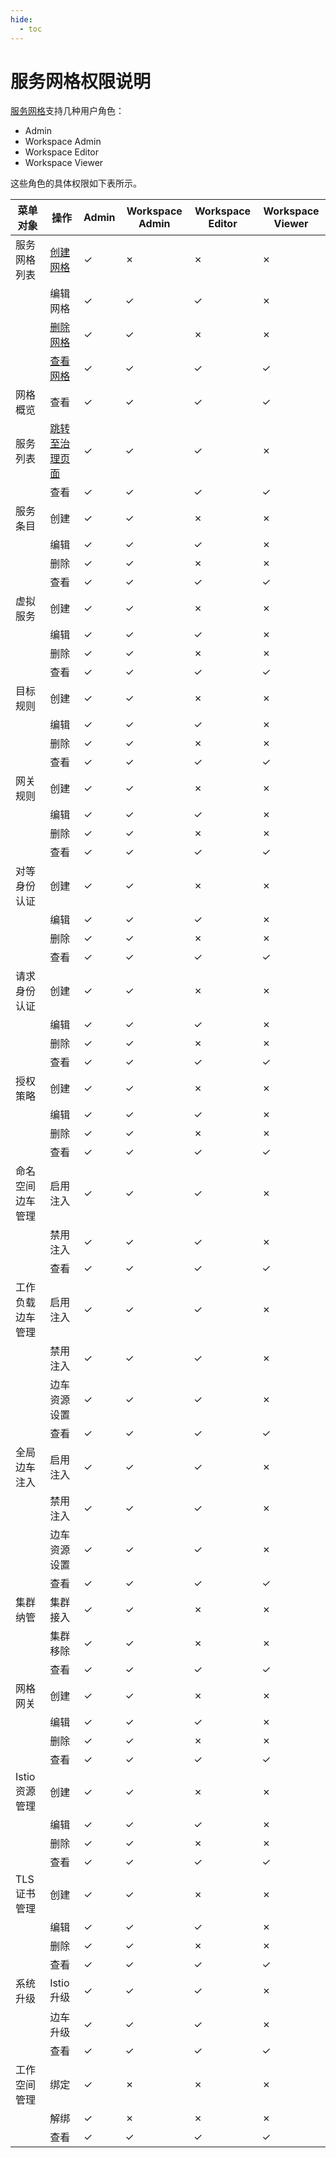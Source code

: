 ```yaml
---
hide:
  - toc
---
```


# 服务网格权限说明

[服务网格](../../mspider/intro/what.md)支持几种用户角色：

- Admin
- Workspace Admin
- Workspace Editor
- Workspace Viewer

<!--
有权限使用`&check;`，无权限使用`&cross;`
-->

这些角色的具体权限如下表所示。

| 菜单对象         | 操作           | Admin   | Workspace Admin | Workspace Editor | Workspace Viewer |
| ---------------- | -------------- | ------- | --------------- | ---------------- | ---------------- |
| 服务网格列表     | [创建网格](../../mspider/user-guide/service-mesh/README.md)       | &check; | &cross;         | &cross;          | &cross;          |
|                  | 编辑网格       | &check; | &check;         | &check;          | &cross;          |
|                  | [删除网格](../../mspider/user-guide/service-mesh/delete.md)       | &check; | &check;         | &cross;          | &cross;          |
|                  | [查看网格](../../mspider/user-guide/service-mesh/README.md)           | &check; | &check;         | &check;          | &check;          |
| 网格概览         | 查看           | &check; | &check;         | &check;          | &check;          |
| 服务列表         | [跳转至治理页面](../../mspider/user-guide/service-list/README.md) | &check; | &check;         | &check;          | &cross;          |
|                  | 查看           | &check; | &check;         | &check;          | &check;          |
| 服务条目         | 创建           | &check; | &check;         | &cross;          | &cross;          |
|                  | 编辑           | &check; | &check;         | &check;          | &cross;          |
|                  | 删除           | &check; | &check;         | &cross;          | &cross;          |
|                  | 查看           | &check; | &check;         | &check;          | &check;          |
| 虚拟服务         | 创建           | &check; | &check;         | &cross;          | &cross;          |
|                  | 编辑           | &check; | &check;         | &check;          | &cross;          |
|                  | 删除           | &check; | &check;         | &cross;          | &cross;          |
|                  | 查看           | &check; | &check;         | &check;          | &check;          |
| 目标规则         | 创建           | &check; | &check;         | &cross;          | &cross;          |
|                  | 编辑           | &check; | &check;         | &check;          | &cross;          |
|                  | 删除           | &check; | &check;         | &cross;          | &cross;          |
|                  | 查看           | &check; | &check;         | &check;          | &check;          |
| 网关规则         | 创建           | &check; | &check;         | &cross;          | &cross;          |
|                  | 编辑           | &check; | &check;         | &check;          | &cross;          |
|                  | 删除           | &check; | &check;         | &cross;          | &cross;          |
|                  | 查看           | &check; | &check;         | &check;          | &check;          |
| 对等身份认证     | 创建           | &check; | &check;         | &cross;          | &cross;          |
|                  | 编辑           | &check; | &check;         | &check;          | &cross;          |
|                  | 删除           | &check; | &check;         | &cross;          | &cross;          |
|                  | 查看           | &check; | &check;         | &check;          | &check;          |
| 请求身份认证     | 创建           | &check; | &check;         | &cross;          | &cross;          |
|                  | 编辑           | &check; | &check;         | &check;          | &cross;          |
|                  | 删除           | &check; | &check;         | &cross;          | &cross;          |
|                  | 查看           | &check; | &check;         | &check;          | &check;          |
| 授权策略         | 创建           | &check; | &check;         | &cross;          | &cross;          |
|                  | 编辑           | &check; | &check;         | &check;          | &cross;          |
|                  | 删除           | &check; | &check;         | &cross;          | &cross;          |
|                  | 查看           | &check; | &check;         | &check;          | &check;          |
| 命名空间边车管理 | 启用注入       | &check; | &check;         | &check;          | &cross;          |
|                  | 禁用注入       | &check; | &check;         | &check;          | &cross;          |
|                  | 查看           | &check; | &check;         | &check;          | &check;          |
| 工作负载边车管理 | 启用注入       | &check; | &check;         | &check;          | &cross;          |
|                  | 禁用注入       | &check; | &check;         | &check;          | &cross;          |
|                  | 边车资源设置   | &check; | &check;         | &check;          | &cross;          |
|                  | 查看           | &check; | &check;         | &check;          | &check;          |
| 全局边车注入     | 启用注入       | &check; | &check;         | &check;          | &cross;          |
|                  | 禁用注入       | &check; | &check;         | &check;          | &cross;          |
|                  | 边车资源设置   | &check; | &check;         | &check;          | &cross;          |
|                  | 查看           | &check; | &check;         | &check;          | &check;          |
| 集群纳管         | 集群接入       | &check; | &check;         | &cross;          | &cross;          |
|                  | 集群移除       | &check; | &check;         | &cross;          | &cross;          |
|                  | 查看           | &check; | &check;         | &check;          | &check;          |
| 网格网关         | 创建           | &check; | &check;         | &cross;          | &cross;          |
|                  | 编辑           | &check; | &check;         | &check;          | &cross;          |
|                  | 删除           | &check; | &check;         | &cross;          | &cross;          |
|                  | 查看           | &check; | &check;         | &check;          | &check;          |
| Istio 资源管理   | 创建           | &check; | &check;         | &cross;          | &cross;          |
|                  | 编辑           | &check; | &check;         | &check;          | &cross;          |
|                  | 删除           | &check; | &check;         | &cross;          | &cross;          |
|                  | 查看           | &check; | &check;         | &check;          | &check;          |
| TLS 证书管理     | 创建           | &check; | &check;         | &cross;          | &cross;          |
|                  | 编辑           | &check; | &check;         | &check;          | &cross;          |
|                  | 删除           | &check; | &check;         | &cross;          | &cross;          |
|                  | 查看           | &check; | &check;         | &check;          | &check;          |
| 系统升级         | Istio 升级     | &check; | &check;         | &check;          | &cross;          |
|                  | 边车升级       | &check; | &check;         | &check;          | &cross;          |
|                  | 查看           | &check; | &check;         | &check;          | &check;          |
| 工作空间管理     | 绑定           | &check; | &cross;         | &cross;          | &cross;          |
|                  | 解绑           | &check; | &cross;         | &cross;          | &cross;          |
|                  | 查看           | &check; | &check;         | &check;          | &check;          |

